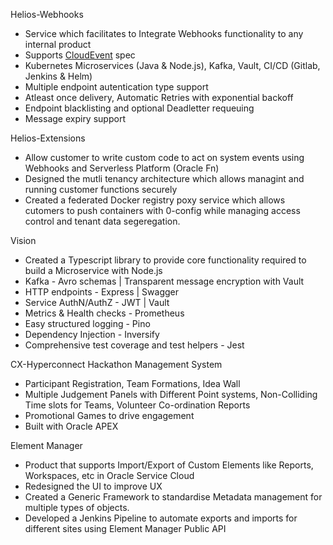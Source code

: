 Helios-Webhooks

- Service which facilitates to Integrate Webhooks functionality to any internal product
- Supports [CloudEvent](https://cloudevents.io/) spec
- Kubernetes Microservices (Java & Node.js), Kafka, Vault, CI/CD (Gitlab, Jenkins & Helm)
- Multiple endpoint autentication type support
- Atleast once delivery, Automatic Retries with exponential backoff
- Endpoint blacklisting and optional Deadletter requeuing
- Message expiry support

Helios-Extensions

- Allow customer to write custom code to act on system events using Webhooks and Serverless Platform (Oracle Fn)
- Designed the mutli tenancy architecture which allows managint and running customer functions securely
- Created a federated Docker registry poxy service which allows cutomers to push containers with 0-config while managing access control and tenant data segeregation.

Vision

- Created a Typescript library to provide core functionality required to build a Microservice with Node.js
- Kafka - Avro schemas | Transparent message encryption with Vault
- HTTP endpoints - Express | Swagger
- Service AuthN/AuthZ - JWT | Vault
- Metrics & Health checks - Prometheus
- Easy structured logging - Pino
- Dependency Injection - Inversify
- Comprehensive test coverage and test helpers - Jest

CX-Hyperconnect Hackathon Management System

- Participant Registration, Team Formations, Idea Wall
- Multiple Judgement Panels with Different Point systems, Non-Colliding Time slots for Teams, Volunteer Co-ordination Reports
- Promotional Games to drive engagement
- Built with Oracle APEX

Element Manager

- Product that supports Import/Export of Custom Elements like Reports, Workspaces, etc in Oracle Service Cloud
- Redesigned the UI to improve UX
- Created a Generic Framework to standardise Metadata management for multiple types of objects.
- Developed a Jenkins Pipeline to automate exports and imports for different sites using Element Manager Public API
